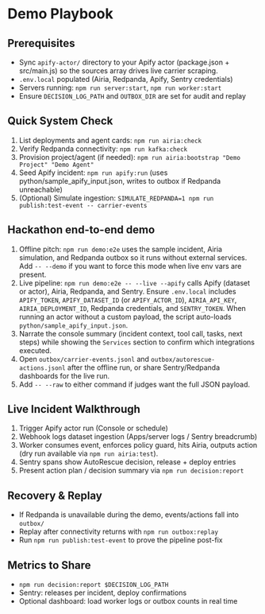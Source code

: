 # Demo Playbook

## Prerequisites
- Sync `apify-actor/` directory to your Apify actor (package.json + src/main.js) so the sources array drives live carrier scraping.
- `.env.local` populated (Airia, Redpanda, Apify, Sentry credentials)
- Servers running: `npm run server:start`, `npm run worker:start`
- Ensure `DECISION_LOG_PATH` and `OUTBOX_DIR` are set for audit and replay

## Quick System Check
1. List deployments and agent cards: `npm run airia:check`
2. Verify Redpanda connectivity: `npm run kafka:check`
3. Provision project/agent (if needed): `npm run airia:bootstrap "Demo Project" "Demo Agent"`
4. Seed Apify incident: `npm run apify:run` (uses python/sample_apify_input.json, writes to outbox if Redpanda unreachable)
5. (Optional) Simulate ingestion: `SIMULATE_REDPANDA=1 npm run publish:test-event -- carrier-events`

## Hackathon end-to-end demo
1. Offline pitch: `npm run demo:e2e` uses the sample incident, Airia simulation, and Redpanda outbox so it runs without external services. Add `-- --demo` if you want to force this mode when live env vars are present.
2. Live pipeline: `npm run demo:e2e -- --live --apify` calls Apify (dataset or actor), Airia, Redpanda, and Sentry. Ensure `.env.local` includes `APIFY_TOKEN`, `APIFY_DATASET_ID` (or `APIFY_ACTOR_ID`), `AIRIA_API_KEY`, `AIRIA_DEPLOYMENT_ID`, Redpanda credentials, and `SENTRY_TOKEN`. When running an actor without a custom payload, the script auto-loads `python/sample_apify_input.json`.
3. Narrate the console summary (incident context, tool call, tasks, next steps) while showing the `Services` section to confirm which integrations executed.
4. Open `outbox/carrier-events.jsonl` and `outbox/autorescue-actions.jsonl` after the offline run, or share Sentry/Redpanda dashboards for the live run.
5. Add `-- --raw` to either command if judges want the full JSON payload.

## Live Incident Walkthrough
1. Trigger Apify actor run (Console or schedule)
2. Webhook logs dataset ingestion (Apps/server logs / Sentry breadcrumb)
3. Worker consumes event, enforces policy guard, hits Airia, outputs action (dry run available via `npm run airia:test`).
4. Sentry spans show AutoRescue decision, release + deploy entries
5. Present action plan / decision summary via `npm run decision:report`

## Recovery & Replay
- If Redpanda is unavailable during the demo, events/actions fall into `outbox/`
- Replay after connectivity returns with `npm run outbox:replay`
- Run `npm run publish:test-event` to prove the pipeline post-fix

## Metrics to Share
- `npm run decision:report $DECISION_LOG_PATH`
- Sentry: releases per incident, deploy confirmations
- Optional dashboard: load worker logs or outbox counts in real time
